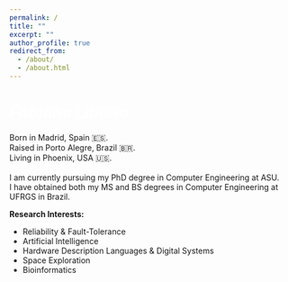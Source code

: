 ```yaml
---
permalink: /
title: ""
excerpt: ""
author_profile: true
redirect_from: 
  - /about/
  - /about.html
---
```


<span style="color:white">*Fabiano Libano*</span>
======
Born in Madrid, Spain 🇪🇸.<br />
Raised in Porto Alegre, Brazil 🇧🇷.<br />
Living in Phoenix, USA 🇺🇸.<br />
 <br />
I am currently pursuing my PhD degree in Computer Engineering at ASU.<br />
I have obtained both my MS and BS degrees in Computer Engineering at UFRGS in Brazil.

**Research Interests:**
* Reliability & Fault-Tolerance
* Artificial Intelligence
* Hardware Description Languages & Digital Systems
* Space Exploration
* Bioinformatics

